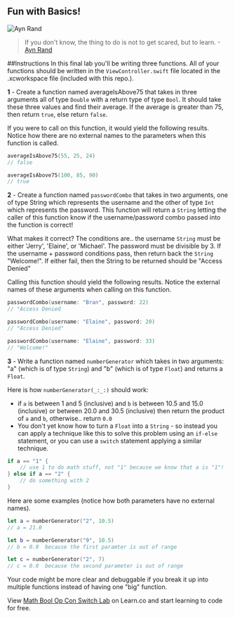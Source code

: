 ## Fun with Basics!

![Ayn Rand](http://i.imgur.com/PSrvvAf.jpg?1)
> If you don't know, the thing to do is not to get scared, but to learn. -[Ayn Rand](https://en.wikipedia.org/wiki/Ayn_Rand)


##Instructions
In this final lab you'll be writing three functions. All of your functions should be written in the `ViewController.swift` file located in the .xcworkspace file (included with this repo.).

**1** - Create a function named averageIsAbove75 that takes in three arguments all of type `Double` with a return type of type `Bool`. It should take these three values and find their average. If the average is greater than 75, then return `true`, else return `false`.

If you were to call on this function, it would yield the following results. Notice how there are no external names to the parameters when this function is called.

````Swift
averageIsAbove75(55, 25, 24)
// false

averageIsAbove75(100, 85, 90)
// true
````



**2** - Create a function named ````passwordCombo```` that takes in two arguments, one of type String which represents the username and the other of type ````Int```` which represents the password. This function will return a ````String```` letting the caller of this function know if the username/password combo passed into the function is correct!

What makes it correct? The conditions are.. the username ````String```` must be either 'Jerry', 'Elaine', or 'Michael'. The password must be divisible by 3. If the username + password conditions pass, then return back the ````String```` "Welcome!". If either fail, then the String to be returned should be "Access Denied"

Calling this function should yield the following results. Notice the external names of these arguments when calling on this function.

````Swift
passwordCombo(username: "Bran", password: 22)
// "Access Denied

passwordCombo(username: "Elaine", password: 20)
// "Access Denied"

passwordCombo(username: "Elaine", password: 33)
// "Welcome!"
````






**3** - Write a function named `numberGenerator` which takes in two arguments: "a" (which is of type ````String````) and "b" (which is of type ````Float````) and returns a ````Float````.  

Here is how `numberGenerator(_:_:)` should work:
*  if `a` is between 1 and 5 (inclusive)  and `b` is between 10.5 and 15.0 (inclusive) or between 20.0 and 30.5 (inclusive) then return the product of `a` and `b`, otherwise.. return `0.0`
* You don't yet know how to turn a `Float` into a `String` - so instead you can apply a technique like this to solve this problem using an `if-else` statement, or you can use a `switch` statement applying a similar technique.

```swift
if a == "1" { 
	// use 1 to do math stuff, not "1" because we know that a is "1"!
} else if a == "2" {
	// do something with 2
}
```

Here are some examples (notice how both parameters have no external names).

````Swift
let a = numberGenerator("2", 10.5)
// a = 21.0

let b = numberGenerator("9", 10.5)
// b = 0.0  because the first paramter is out of range

let c = numberGenerator("2", 7)
// c = 0.0  because the second parameter is out of range
````


Your code might be more clear and debuggable if you break it up into multiple functions instead of having one "big" function.



<p class='util--hide'>View <a href='https://learn.co/lessons/swift-mathBoolOpConSwitch-lab'>Math Bool Op Con Switch Lab</a> on Learn.co and start learning to code for free.</p>
